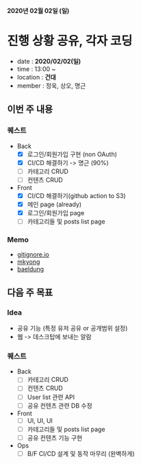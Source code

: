 **2020년 02월 02일 (일)**

# 진행 상황 공유, 각자 코딩
- date : __2020/02/02(일)__
- time : 13:00 ~
- location : __건대__
- member : 정욱, 상오, 명근

## 이번 주 내용
### 퀘스트
- Back
  - [x] 로그인/회원가입 구현 (non OAuth)
  - [x] CI/CD 해결하기 -> 명근 (90%)
  - [ ] 카테고리 CRUD
  - [ ] 컨텐츠 CRUD

- Front 
  - [x] CI/CD 해결하기(github action to S3)
  - [x] 메인 page (already)
  - [x] 로그인/회원가입 page
  - [ ] 카테고리들 및 posts list page

### Memo
- [gitignore.io](http://gitignore.io/)
- [mkyong](https://mkyong.com/)
- [baeldung](https://www.baeldung.com/)

## 다음 주 목표
### Idea
- 공유 기능 (특정 유저 공유 or 공개범위 설정)
- 웹 -> 데스크탑에 보내는 알람

### 퀘스트
- Back
  - [ ] 카테고리 CRUD
  - [ ] 컨텐츠 CRUD
  - [ ] User list 관련 API
  - [ ] 공유 컨텐츠 관련 DB 수정

- Front
  - [ ] UI, UI, UI
  - [ ] 카테고리들 및 posts list page
  - [ ] 공유 컨텐츠 기능 구현

- Ops
  - [ ] B/F CI/CD 설계 및 동작 마무리 (완벽하게)